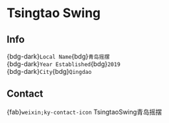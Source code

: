 # Tsingtao Swing

## Info

{bdg-dark}`Local Name`{bdg}`青岛摇摆`  
{bdg-dark}`Year Established`{bdg}`2019`  
{bdg-dark}`City`{bdg}`Qingdao`  

## Contact

{fab}`weixin;ky-contact-icon` TsingtaoSwing青岛摇摆  
